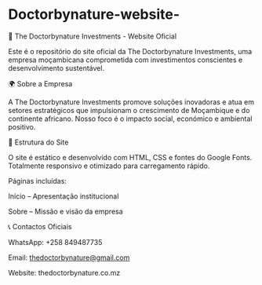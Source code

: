 # Doctorbynature-website- 
🌿 The Doctorbynature Investments - Website Oficial

Este é o repositório do site oficial da The Doctorbynature Investments, uma empresa moçambicana comprometida com investimentos conscientes e desenvolvimento sustentável.

🌍 Sobre a Empresa

A The Doctorbynature Investments promove soluções inovadoras e atua em setores estratégicos que impulsionam o crescimento de Moçambique e do continente africano. Nosso foco é o impacto social, económico e ambiental positivo.

🔧 Estrutura do Site

O site é estático e desenvolvido com HTML, CSS e fontes do Google Fonts. Totalmente responsivo e otimizado para carregamento rápido.

Páginas incluídas:

Início – Apresentação institucional

Sobre – Missão e visão da empresa


📞 Contactos Oficiais

WhatsApp: +258 849487735

Email: thedoctorbynature@gmail.com

Website: thedoctorbynature.co.mz
